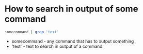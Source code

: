 # How to search in output of some command

```bash
somecommand | grep 'text'
```

- somecommand - any command that has to output something
- 'text' - text to search in output of a command

